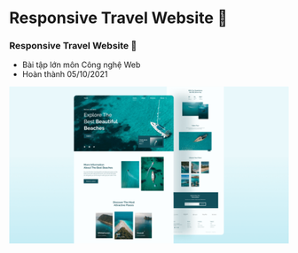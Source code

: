 # Responsive Travel Website 🌊
###  Responsive Travel Website 🌊

 - Bài tập lớn môn Công nghệ Web
 - Hoàn thành 05/10/2021

![travel-website](/preview.png)


